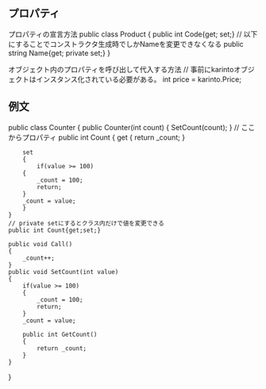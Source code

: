 ## プロパティ
プロパティの宣言方法
public class Product
{
    public int Code{get; set;}
    // 以下にすることでコンストラクタ生成時でしかNameを変更できなくなる
    public string Name{get; private set;}
}

オブジェクト内のプロパティを呼び出して代入する方法
// 事前にkarintoオブジェクトはインスタンス化されている必要がある。
int price = karinto.Price;

## 例文
public class Counter
{
    public Counter(int count)
    {
        SetCount(count);
    }
    // ここからプロパティ
    public int Count
    {
        get
        {
            return _count;
        }

        set
        {
            if(value >= 100)
        {
            _count = 100;
            return;
        }
        _count = value;
        }
    }
    // private setにするとクラス内だけで値を変更できる
    public int Count{get;set;}

    public void Call()
    {
        _count++;
    }
    public void SetCount(int value)
    {
        if(value >= 100)
        {
            _count = 100;
            return;
        }
        _count = value;

        public int GetCount()
        {
            return _count;
        }
    }
}